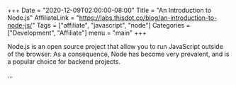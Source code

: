 +++
Date = "2020-12-09T02:00:00-08:00"
Title = "An Introduction to Node.js"
AffiliateLink = "https://labs.thisdot.co/blog/an-introduction-to-node-js/"
Tags = ["affiliate", "javascript", "node"]
Categories = ["Development", "Affiliate"]
menu = "main"
+++

Node.js is an open source project that allow you to run JavaScript outside of
the browser. As a consequence, Node has become very prevalent, and is a popular
choice for backend projects.

<!--more-->

...
